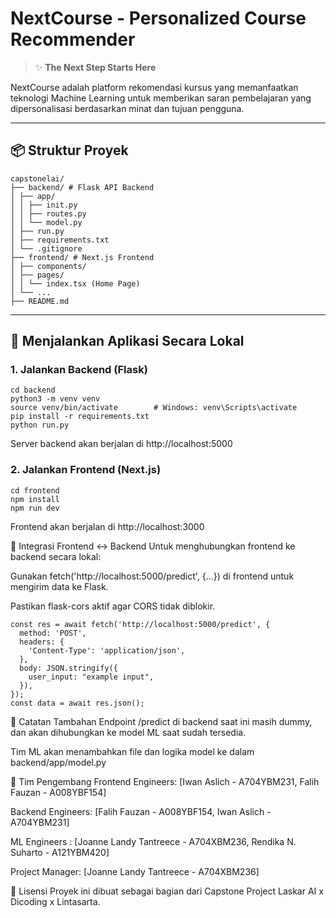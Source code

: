 # NextCourse - Personalized Course Recommender

> ✨ **The Next Step Starts Here**

NextCourse adalah platform rekomendasi kursus yang memanfaatkan teknologi Machine Learning untuk memberikan saran pembelajaran yang dipersonalisasi berdasarkan minat dan tujuan pengguna.

---

## 📦 Struktur Proyek

```
capstonelai/
├── backend/ # Flask API Backend
│ ├── app/
│ │ ├── init.py
│ │ ├── routes.py
│ │ └── model.py
│ ├── run.py
│ ├── requirements.txt
│ └── .gitignore
├── frontend/ # Next.js Frontend
│ ├── components/
│ ├── pages/
│ │ └── index.tsx (Home Page)
│ └── ...
├── README.md
```

---

## 🚀 Menjalankan Aplikasi Secara Lokal

### 1. Jalankan Backend (Flask)

```
cd backend
python3 -m venv venv
source venv/bin/activate        # Windows: venv\Scripts\activate
pip install -r requirements.txt
python run.py
```

Server backend akan berjalan di http://localhost:5000

### 2. Jalankan Frontend (Next.js)
```
cd frontend
npm install
npm run dev
```

Frontend akan berjalan di http://localhost:3000

🔗 Integrasi Frontend ↔ Backend
Untuk menghubungkan frontend ke backend secara lokal:

Gunakan fetch('http://localhost:5000/predict', {...}) di frontend untuk mengirim data ke Flask.

Pastikan flask-cors aktif agar CORS tidak diblokir.

```
const res = await fetch('http://localhost:5000/predict', {
  method: 'POST',
  headers: {
    'Content-Type': 'application/json',
  },
  body: JSON.stringify({
    user_input: "example input",
  }),
});
const data = await res.json();
```

📌 Catatan Tambahan
Endpoint /predict di backend saat ini masih dummy, dan akan dihubungkan ke model ML saat sudah tersedia.

Tim ML akan menambahkan file dan logika model ke dalam backend/app/model.py

👥 Tim Pengembang
Frontend Engineers: [Iwan Aslich - A704YBM231, Falih Fauzan - A008YBF154]

Backend Engineers: [Falih Fauzan - A008YBF154, Iwan Aslich - A704YBM231]

ML Engineers : [Joanne Landy Tantreece - A704XBM236, Rendika N. Suharto - A121YBM420]

Project Manager: [Joanne Landy Tantreece - A704XBM236]

📃 Lisensi
Proyek ini dibuat sebagai bagian dari Capstone Project Laskar AI x Dicoding x Lintasarta.